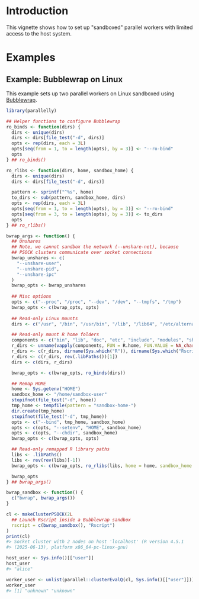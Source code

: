 <!--
%\VignetteIndexEntry{Parallel Workers Running in a Sandbox}
%\VignetteAuthor{Henrik Bengtsson}
%\VignetteKeyword{R}
%\VignetteKeyword{package}
%\VignetteKeyword{vignette}
%\VignetteKeyword{Docker}
%\VignetteKeyword{Apptainer}
%\VignetteEngine{parallelly::selfonly}
-->


# Introduction

This vignette shows how to set up "sandboxed" parallel workers with
limited access to the host system.

# Examples

## Example: Bubblewrap on Linux

This example sets up two parallel workers on Linux sandboxed using
[Bubblewrap].

```r
library(parallelly)

## Helper functions to configure Bubblewrap
ro_binds <- function(dirs) {
  dirs <- unique(dirs)
  dirs <- dirs[file_test("-d", dirs)]
  opts <- rep(dirs, each = 3L)
  opts[seq(from = 1, to = length(opts), by = 3)] <- "--ro-bind"
  opts
} ## ro_binds()

ro_rlibs <- function(dirs, home, sandbox_home) {
  dirs <- unique(dirs)
  dirs <- dirs[file_test("-d", dirs)]

  pattern <- sprintf("^%s", home)
  to_dirs <- sub(pattern, sandbox_home, dirs) 
  opts <- rep(dirs, each = 3L)
  opts[seq(from = 1, to = length(opts), by = 3)] <- "--ro-bind"
  opts[seq(from = 3, to = length(opts), by = 3)] <- to_dirs
  opts
} ## ro_rlibs()

bwrap_args <- function() {
  ## Unshares
  ## Note, we cannot sandbox the network (--unshare-net), because
  ## PSOCK clusters communicate over socket connections
  bwrap_unshares <- c(
    "--unshare-user",
    "--unshare-pid",
    "--unshare-ipc"
  )
  bwrap_opts <- bwrap_unshares
  
  ## Misc options
  opts <- c("--proc", "/proc", "--dev", "/dev", "--tmpfs", "/tmp")
  bwrap_opts <- c(bwrap_opts, opts)
  
  ## Read-only Linux mounts
  dirs <- c("/usr", "/bin", "/usr/bin", "/lib", "/lib64", "/etc/alternatives")

  ## Read-only mount R home folders
  components <- c("bin", "lib", "doc", "etc", "include", "modules", "share")
  r_dirs <- unname(vapply(components, FUN = R.home, FUN.VALUE = NA_character_))
  r_dirs <- c(r_dirs, dirname(Sys.which("R")), dirname(Sys.which("Rscript")))
  r_dirs <- c(r_dirs, rev(.libPaths())[1])
  dirs <- c(dirs, r_dirs)

  bwrap_opts <- c(bwrap_opts, ro_binds(dirs))

  ## Remap HOME
  home <- Sys.getenv("HOME")
  sandbox_home <- "/home/sandbox-user"
  stopifnot(file_test("-d", home))
  tmp_home <- tempfile(pattern = "sandbox-home-")
  dir.create(tmp_home)
  stopifnot(file_test("-d", tmp_home))
  opts <- c("--bind", tmp_home, sandbox_home)
  opts <- c(opts, "--setenv", "HOME", sandbox_home)
  opts <- c(opts, "--chdir", sandbox_home)
  bwrap_opts <- c(bwrap_opts, opts)

  ## Read-only remapped R library paths
  libs <- .libPaths()
  libs <- rev(rev(libs)[-1])
  bwrap_opts <- c(bwrap_opts, ro_rlibs(libs, home = home, sandbox_home = sandbox_home))

  bwrap_opts
} ## bwrap_args()

bwrap_sandbox <- function() {
  c("bwrap", bwrap_args())
}

cl <- makeClusterPSOCK(2L
  ## Launch Rscript inside a Bubblewrap sandbox
  rscript = c(bwrap_sandbox(), "Rscript")
)
print(cl)
#> Socket cluster with 2 nodes on host 'localhost' (R version 4.5.1
#> (2025-06-13), platform x86_64-pc-linux-gnu)

host_user <- Sys.info()[["user"]]
host_user
#> "alice"

worker_user <- unlist(parallel::clusterEvalQ(cl, Sys.info()[["user"]]))
worker_user
#> [1] "unknown" "unknown"
```

[Bubblewrap]: https://github.com/containers/bubblewrap
